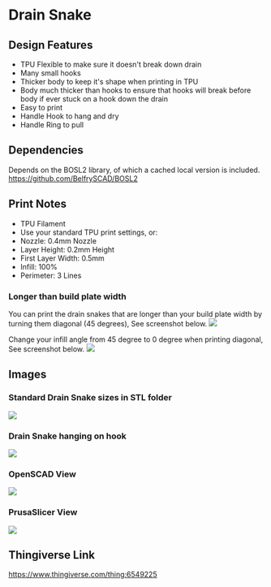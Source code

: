 # Drain Snake

## Design Features
- TPU Flexible to make sure it doesn't break down drain
- Many small hooks
- Thicker body to keep it's shape when printing in TPU
- Body much thicker than hooks to ensure that hooks will break before body if ever stuck on a hook down the drain
- Easy to print
- Handle Hook to hang and dry
- Handle Ring to pull

## Dependencies
Depends on the BOSL2 library, of which a cached local version is included.
https://github.com/BelfrySCAD/BOSL2

## Print Notes
- TPU Filament
- Use your standard TPU print settings, or:
- Nozzle: 0.4mm Nozzle
- Layer Height: 0.2mm Height
- First Layer Width: 0.5mm
- Infill: 100%
- Perimeter: 3 Lines

### Longer than build plate width
You can print the drain snakes that are longer than your build plate width by turning them diagonal (45 degrees), See screenshot below. 
![](Images/PrusaSlicerViewLongDiagonal.png)

 Change your infill angle from 45 degree to 0 degree when printing diagonal, See screenshot below. 
![](Images/PrusaSlicerViewLongDiagonalInfill0Degree.jpg)

## Images
### Standard Drain Snake sizes in STL folder
![](Images/DrainSnakesTypical.jpg)

### Drain Snake hanging on hook
![](Images/DrainSnakeHooked.jpg)

### OpenSCAD View
![](Images/OpenSCADView.png)

### PrusaSlicer View
![](Images/PrusaSlicerView.png)

## Thingiverse Link
https://www.thingiverse.com/thing:6549225